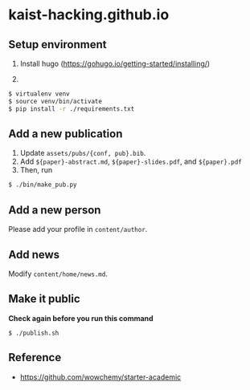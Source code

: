 # kaist-hacking.github.io

## Setup environment
1. Install hugo (https://gohugo.io/getting-started/installing/)

2.
```sh
$ virtualenv venv
$ source venv/bin/activate
$ pip install -r ./requirements.txt
```

## Add a new publication
1. Update `assets/pubs/{conf, pub}.bib`.
2. Add `${paper}-abstract.md`, `${paper}-slides.pdf`, and `${paper}.pdf`
3. Then, run
```bash
$ ./bin/make_pub.py
```

## Add a new person
Please add your profile in `content/author`.

## Add news
Modify `content/home/news.md`.

## Make it public
**Check again before you run this command**
```
$ ./publish.sh
```

## Reference
- https://github.com/wowchemy/starter-academic

